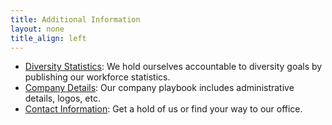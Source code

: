 ```yaml
---
title: Additional Information
layout: none
title_align: left
---
```


<!-- TODO: update github reference url -->
<!-- TODO: make content into cards or otherwise more interest -->

* [Diversity Statistics]({{site.baseurl}}content/story/diversity): We hold ourselves accountable to diversity goals by publishing our workforce statistics.
* [Company Details](https://github.com/STSILABS/playbook/blob/main/branding/assets.md): Our company playbook includes administrative details, logos, etc.
* [Contact Information]({{site.baseurl}}content/contact): Get a hold of us or find your way to our office.
